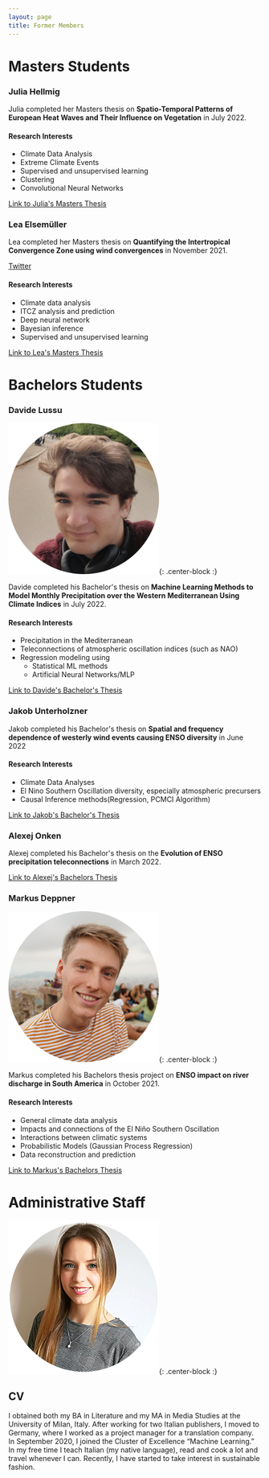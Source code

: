 ```yaml
---
layout: page
title: Former Members
---
```


# Masters Students

### Julia Hellmig

Julia completed her Masters thesis on **Spatio-Temporal Patterns of
European Heat Waves and Their Influence on Vegetation** in July 2022.

#### Research Interests
- Climate Data Analysis
- Extreme Climate Events
- Supervised and unsupervised learning
- Clustering
- Convolutional Neural Networks

[Link to Julia's Masters Thesis](/files/masters_thesis_hellmig_julia.pdf)

### Lea Elsemüller

Lea completed her Masters thesis on **Quantifying the Intertropical
Convergence Zone using wind convergences** in November 2021.

[Twitter](https://twitter.com/lea_else)


#### Research Interests

+ Climate data analysis
+ ITCZ analysis and prediction
+ Deep neural network
+ Bayesian inference
+ Supervised and unsupervised learning

[Link to Lea's Masters Thesis](/files/masters_thesis_elsemueller_lea.pdf)

# Bachelors Students

### Davide Lussu

![DL-ProfilePic](/img/dl_profile_pic.png){: .center-block :}

Davide completed his Bachelor's thesis on **Machine Learning Methods to
Model Monthly Precipitation over the Western Mediterranean Using Climate
Indices** in July 2022.

#### Research Interests
- Precipitation in the Mediterranean
- Teleconnections of atmospheric oscillation indices (such as NAO)
- Regression modeling using
    - Statistical ML methods
    - Artificial Neural Networks/MLP

[Link to Davide's Bachelor's Thesis](/files/bachelors_thesis_lussu_davide.pdf)

### Jakob Unterholzner

Jakob completed his Bachelor's thesis on **Spatial and frequency dependence of westerly
wind events causing ENSO diversity** in June 2022

#### Research Interests
- Climate Data Analyses
- El Nino Southern Oscillation diversity, especially atmospheric precursers
- Causal Inference methods(Regression, PCMCI Algorithm)

[Link to Jakob's Bachelor's Thesis](/files/bachelors_thesis_unterholzner_jakob.pdf)

### Alexej Onken
Alexej completed his Bachelor's thesis on the **Evolution of ENSO
precipitation teleconnections** in March 2022.

[Link to Alexej's Bachelors Thesis](/files/bachelors_thesis_onken_alexej.pdf)

### Markus Deppner

![MD-ProfilePic](/img/md_profile_pic.png){: .center-block :}

Markus completed his Bachelors thesis project on **ENSO impact on river
discharge in South America** in October 2021. 

#### Research Interests

+ General climate data analysis
+ Impacts and connections of the El Niño Southern Oscillation
+ Interactions between climatic systems
+ Probabilistic Models (Gaussian Process Regression)
+ Data reconstruction and prediction

[Link to Markus's Bachelors Thesis](/files/bachelors_thesis_deppner_markus.pdf)


# Administrative Staff


![ES-ProfilePic](/img/es_profile_pic.png){: .center-block :}

## CV

I obtained both my BA in Literature and my MA in Media Studies at the
University of Milan, Italy. After working for two Italian publishers, I
moved to Germany, where I worked as a project manager for a translation
company. In September 2020, I joined the Cluster of Excellence “Machine
Learning.” In my free time I teach Italian (my native language), read
and cook a lot and travel whenever I can.  Recently, I have started to
take interest in sustainable fashion.
